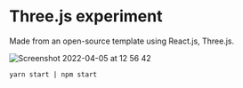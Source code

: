 # Three.js experiment

Made from an open-source template using React.js, Three.js.

<img alt="Screenshot 2022-04-05 at 12 56 42" src="https://user-images.githubusercontent.com/101522174/161748671-6ab4e6fb-fd30-4231-bb21-bd9894c103b2.png">


```
yarn start | npm start

```

